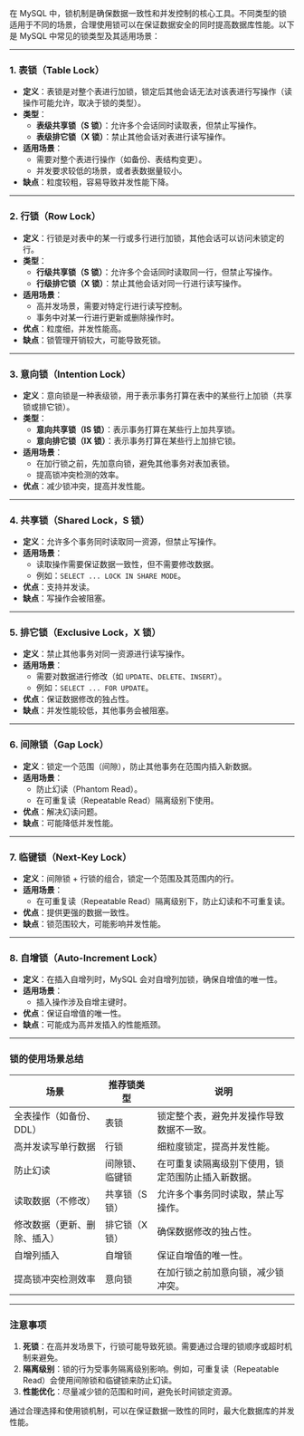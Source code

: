 在 MySQL 中，锁机制是确保数据一致性和并发控制的核心工具。不同类型的锁适用于不同的场景，合理使用锁可以在保证数据安全的同时提高数据库性能。以下是 MySQL 中常见的锁类型及其适用场景：

---

### 1. **表锁（Table Lock）**
   - **定义**：表锁是对整个表进行加锁，锁定后其他会话无法对该表进行写操作（读操作可能允许，取决于锁的类型）。
   - **类型**：
     - **表级共享锁（S 锁）**：允许多个会话同时读取表，但禁止写操作。
     - **表级排它锁（X 锁）**：禁止其他会话对表进行读写操作。
   - **适用场景**：
     - 需要对整个表进行操作（如备份、表结构变更）。
     - 并发要求较低的场景，或者表数据量较小。
   - **缺点**：粒度较粗，容易导致并发性能下降。

---

### 2. **行锁（Row Lock）**
   - **定义**：行锁是对表中的某一行或多行进行加锁，其他会话可以访问未锁定的行。
   - **类型**：
     - **行级共享锁（S 锁）**：允许多个会话同时读取同一行，但禁止写操作。
     - **行级排它锁（X 锁）**：禁止其他会话对同一行进行读写操作。
   - **适用场景**：
     - 高并发场景，需要对特定行进行读写控制。
     - 事务中对某一行进行更新或删除操作时。
   - **优点**：粒度细，并发性能高。
   - **缺点**：锁管理开销较大，可能导致死锁。

---

### 3. **意向锁（Intention Lock）**
   - **定义**：意向锁是一种表级锁，用于表示事务打算在表中的某些行上加锁（共享锁或排它锁）。
   - **类型**：
     - **意向共享锁（IS 锁）**：表示事务打算在某些行上加共享锁。
     - **意向排它锁（IX 锁）**：表示事务打算在某些行上加排它锁。
   - **适用场景**：
     - 在加行锁之前，先加意向锁，避免其他事务对表加表锁。
     - 提高锁冲突检测的效率。
   - **优点**：减少锁冲突，提高并发性能。

---

### 4. **共享锁（Shared Lock，S 锁）**
   - **定义**：允许多个事务同时读取同一资源，但禁止写操作。
   - **适用场景**：
     - 读取操作需要保证数据一致性，但不需要修改数据。
     - 例如：`SELECT ... LOCK IN SHARE MODE`。
   - **优点**：支持并发读。
   - **缺点**：写操作会被阻塞。

---

### 5. **排它锁（Exclusive Lock，X 锁）**
   - **定义**：禁止其他事务对同一资源进行读写操作。
   - **适用场景**：
     - 需要对数据进行修改（如 `UPDATE`、`DELETE`、`INSERT`）。
     - 例如：`SELECT ... FOR UPDATE`。
   - **优点**：保证数据修改的独占性。
   - **缺点**：并发性能较低，其他事务会被阻塞。

---

### 6. **间隙锁（Gap Lock）**
   - **定义**：锁定一个范围（间隙），防止其他事务在范围内插入新数据。
   - **适用场景**：
     - 防止幻读（Phantom Read）。
     - 在可重复读（Repeatable Read）隔离级别下使用。
   - **优点**：解决幻读问题。
   - **缺点**：可能降低并发性能。

---

### 7. **临键锁（Next-Key Lock）**
   - **定义**：间隙锁 + 行锁的组合，锁定一个范围及其范围内的行。
   - **适用场景**：
     - 在可重复读（Repeatable Read）隔离级别下，防止幻读和不可重复读。
   - **优点**：提供更强的数据一致性。
   - **缺点**：锁范围较大，可能影响并发性能。

---

### 8. **自增锁（Auto-Increment Lock）**
   - **定义**：在插入自增列时，MySQL 会对自增列加锁，确保自增值的唯一性。
   - **适用场景**：
     - 插入操作涉及自增主键时。
   - **优点**：保证自增值的唯一性。
   - **缺点**：可能成为高并发插入的性能瓶颈。

---

### 锁的使用场景总结

| **场景**                     | **推荐锁类型**               | **说明**                                                                 |
|------------------------------|-----------------------------|-------------------------------------------------------------------------|
| 全表操作（如备份、DDL）       | 表锁                        | 锁定整个表，避免并发操作导致数据不一致。                                   |
| 高并发读写单行数据            | 行锁                        | 细粒度锁定，提高并发性能。                                               |
| 防止幻读                     | 间隙锁、临键锁              | 在可重复读隔离级别下使用，锁定范围防止插入新数据。                         |
| 读取数据（不修改）            | 共享锁（S 锁）               | 允许多个事务同时读取，禁止写操作。                                       |
| 修改数据（更新、删除、插入）  | 排它锁（X 锁）               | 确保数据修改的独占性。                                                   |
| 自增列插入                   | 自增锁                      | 保证自增值的唯一性。                                                     |
| 提高锁冲突检测效率            | 意向锁                      | 在加行锁之前加意向锁，减少锁冲突。                                       |

---

### 注意事项
1. **死锁**：在高并发场景下，行锁可能导致死锁。需要通过合理的锁顺序或超时机制来避免。
2. **隔离级别**：锁的行为受事务隔离级别影响。例如，可重复读（Repeatable Read）会使用间隙锁和临键锁来防止幻读。
3. **性能优化**：尽量减少锁的范围和时间，避免长时间锁定资源。

通过合理选择和使用锁机制，可以在保证数据一致性的同时，最大化数据库的并发性能。